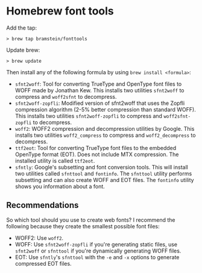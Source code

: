 # Homebrew font tools

Add the tap:

    > brew tap bramstein/fonttools

Update brew:

    > brew update

Then install any of the following formula by using `brew install <formula>`:

* `sfnt2woff`: Tool for converting TrueType and OpenType font files to WOFF made by Jonathan Kew. This installs two utilities `sfnt2woff` to compress and `woff2sfnt` to decompress.
* `sfnt2woff-zopfli`: Modified version of sfnt2woff that uses the Zopfli compression algorithm (2-5% better compression than standard WOFF). This installs two utilities `sfnt2woff-zopfli` to compress and `woff2sfnt-zopfli` to decompress.
* `woff2`: WOFF2 compression and decompression utilities by Google. This installs two utilities `woff2_compress` to compress and `woff2_decompress` to decompress.
* `ttf2eot`: Tool for converting TrueType font files to the embedded OpenType format (EOT). Does not include MTX compression. The installed utility is called `ttf2eot`.
* `sfntly`: Google's subsetting and font conversion tools. This will install two utilities called `sfnttool` and `fontinfo`. The `sfnttool` utility performs subsetting and can also create WOFF and EOT files. The `fontinfo` utility shows you information about a font.

## Recommendations

So which tool should you use to create web fonts? I recommend the following because they create the smallest possible font files:

* WOFF2: Use `woff2`.
* WOFF: Use `sfnt2woff-zopfli` if you're generating static files, use `sfnt2woff` or `sfnttool` if you're dynamically generating WOFF files.
* EOT: Use `sfntly`'s `sfnttool` with the `-e` and `-x` options to generate compressed EOT files.
